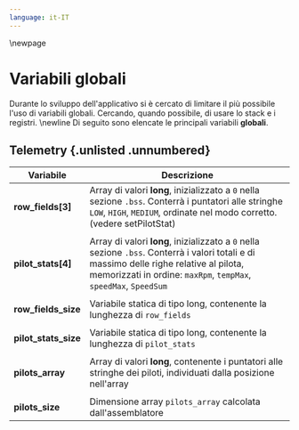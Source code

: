 ```yaml
---
language: it-IT
---
```


\newpage

# Variabili globali
Durante lo sviluppo dell'applicativo si è cercato di limitare il più possibile l'uso di variabili globali. Cercando, quando possibile, di usare lo stack e i registri. \newline
Di seguito sono elencate le principali variabili **globali**.

## Telemetry {.unlisted .unnumbered}
| **Variabile**     | **Descrizione**                                                    |
| ----------------- | ------------------------------------------------------------------ |
| **row_fields[3]**         | Array di valori **long**, inizializzato a `0` nella sezione `.bss`. Conterrà i puntatori alle stringhe  `LOW`, `HIGH`, `MEDIUM`, ordinate nel modo corretto. (vedere setPilotStat)|
|                           |
| **pilot_stats[4]**        | Array di valori **long**, inizializzato a `0` nella sezione `.bss`. Conterrà i valori totali e di massimo delle righe relative al pilota, memorizzati in ordine: `maxRpm`, `tempMax`, `speedMax`, `SpeedSum`|
|                           |
| **row_fields_size**       | Variabile statica di tipo long, contenente la lunghezza di `row_fields`|
|                           |
| **pilot_stats_size**      | Variabile statica di tipo long, contenente la lunghezza di `pilot_stats`|
|                           |
| **pilots_array**          | Array di valori **long**, contenente i puntatori alle stringhe dei piloti, individuati dalla posizione nell'array|
|                           |
| **pilots_size**           | Dimensione array `pilots_array` calcolata dall'assemblatore |
